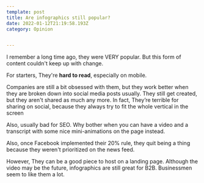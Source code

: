 ```yaml
---
template: post
title: Are infographics still popular?
date: 2022-01-12T21:19:58.193Z
category: Opinion


---
```


I remember a long time ago, they were VERY popular. But this form of content couldn't keep up with change.

For starters, They're **hard to read**, especially on mobile.

Companies are still a bit obsessed with them, but they work better when they are broken down into social media posts usually. They still get created, but they aren't shared as much any more. In fact, They’re terrible for sharing on social, because they always try to fit the whole vertical in the screen

Also, usually bad for SEO. Why bother when you can have a video and a transcript with some nice mini-animations on the page instead.

Also, once Facebook implemented their 20% rule, they quit being a thing because they weren't prioritized on the news feed.

However, They can be a good piece to host on a landing page. Although the video may be the future, infographics are still great for B2B. Businessmen seem to like them a lot.